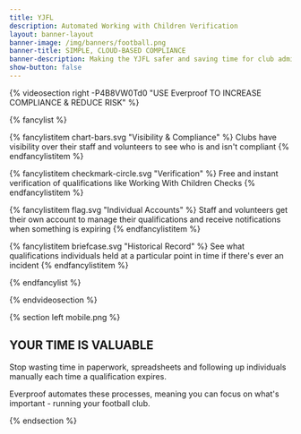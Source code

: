 ```yaml
---
title: YJFL
description: Automated Working with Children Verification
layout: banner-layout
banner-image: /img/banners/football.png
banner-title: SIMPLE, CLOUD-BASED COMPLIANCE
banner-description: Making the YJFL safer and saving time for club administrators.
show-button: false
---
```


{% videosection right -P4B8VW0Td0 "USE Everproof TO INCREASE COMPLIANCE & REDUCE RISK" %}

{% fancylist %}

{% fancylistitem chart-bars.svg "Visibility & Compliance" %}
Clubs have visibility over their staff and volunteers to see who is and isn't compliant
{% endfancylistitem %}

{% fancylistitem checkmark-circle.svg "Verification" %}
Free and instant verification of qualifications like Working With Children Checks
{% endfancylistitem %}

{% fancylistitem flag.svg "Individual Accounts" %}
Staff and volunteers get their own account to manage their qualifications and receive notifications when something is expiring
{% endfancylistitem %}

{% fancylistitem briefcase.svg "Historical Record" %}
See what qualifications individuals held at a particular point in time if there's ever an incident
{% endfancylistitem %}

{% endfancylist %}

{% endvideosection %}

{% section left mobile.png %}

## YOUR TIME IS VALUABLE

Stop wasting time in paperwork, spreadsheets and following up individuals manually each time a qualification expires.

Everproof automates these processes, meaning you can focus on what's important - running your football club.



{% endsection %}
